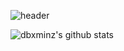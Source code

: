 

![header](https://capsule-render.vercel.app/api?type=waving&color=6694D0&height=350&section=header&text=minz&desc=Hello%20👻&descSize=25&fontSize=40&fontColor=FFFFFF)
<!-- [![Top Langs](https://github-readme-stats.vercel.app/api/top-langs/?username=dbxminz&layout=compact&theme=nord)](https://github.com/dbxminz) -->


![dbxminz's github stats](https://github-readme-stats.vercel.app/api/top-langs/?username=dbxminz&show_icons=true&hide_border=true&title_color=004386&icon_color=004386&layout=compact&theme=dark)
